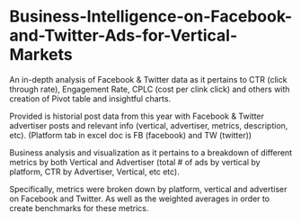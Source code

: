 # Business-Intelligence-on-Facebook-and-Twitter-Ads-for-Vertical-Markets

An in-depth analysis of Facebook & Twitter data as it pertains to CTR (click through rate), Engagement Rate, CPLC (cost per clink click) and others with creation of Pivot table and insightful charts.

Provided is historial post data from this year with Facebook & Twitter advertiser posts and relevant info (vertical, advertiser, metrics, description, etc). (Platform tab in excel doc is FB (facebook) and TW (twitter))

Business analysis and visualization as it pertains to a breakdown of different metrics by both Vertical and Advertiser (total # of ads by vertical by platform, CTR by Advertiser, Vertical, etc etc). 

Specifically, metrics were broken down by platform, vertical and advertiser on Facebook and Twitter. As well as the weighted averages in order to create benchmarks for these metrics.
